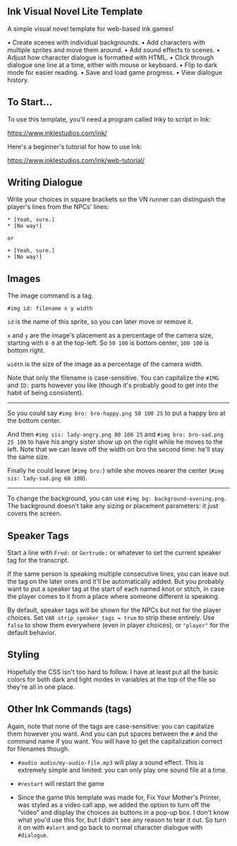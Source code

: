 ## Ink Visual Novel Lite Template

A simple visual novel template for web-based Ink games!

• Create scenes with individual backgrounds.
• Add characters with multiple sprites and move them around.
• Add sound effects to scenes.
• Adjust how character dialogue is formatted with HTML.
• Click through dialogue one line at a time, either with mouse or keyboard.
• Flip to dark mode for easier reading.
• Save and load game progress.
• View dialogue history.


## To Start...

To use this template, you'll need a program called Inky to script in Ink:

https://www.inklestudios.com/ink/

Here's a beginner's tutorial for how to use Ink:

https://www.inklestudios.com/ink/web-tutorial/


## Writing Dialogue

Write your choices in square brackets so the VN runner can distinguish the player's lines from the NPCs' lines:


```
* [Yeah, sure.]
* [No way!]

or

+ [Yeah, sure.]
+ [No way!]

```


## Images

The image command is a tag.

`#img id: filename x y width`

`id` is the name of this sprite, so you can later move or remove it.

`x` and `y` are the image's placement as a percentage of the camera size, starting with `0 0` at the top-left. So `50 100` is bottom center, `100 100` is bottom right.

`width` is the size of the image as a percentage of the camera width.

Note that only the filename is case-sensitive. You can capitalize the `#IMG` and `ID:` parts however you like (though it's probably good to get into the habit of being consistent).

-----

So you could say `#img bro: bro-happy.png 50 100 25` to put a happy bro at the bottom center.

And then `#img sis: lady-angry.png 80 100 25` and `#img bro: bro-sad.png 25 100` to have his angry sister show up on the right while he moves to the left. Note that we can leave off the width on bro the second time: he'll stay the same size.

Finally he could leave (`#img bro:`) while she moves nearer the center (`#img sis: lady-sad.png 60 100`).

-----

To change the background, you can use `#img bg: background-evening.png`. The background doesn't take any sizing or placement parameters: it just covers the screen.


## Speaker Tags

Start a line with `Fred:` or `Gertrude:` or whatever to set the current speaker tag for the transcript.

If the same person is speaking multiple consecutive lines, you can leave out the tag on the later ones and it'll be automatically added. But you probably want to put a speaker tag at the start of each named knot or stitch, in case the player comes to it from a place where someone different is speaking.

By default, speaker tags will be shown for the NPCs but not for the player choices. Set `VAR strip_speaker_tags = true` to strip these entirely. Use `false` to show them everywhere (even in player choices), or `"player"` for the default behavior.


## Styling

Hopefully the CSS isn't too hard to follow. I have at least put all the basic colors for both dark and light modes in variables at the top of the file so they're all in one place.


## Other Ink Commands (tags)

Again, note that none of the tags are case-sensitive: you can capitalize them however you want. And you can put spaces between the `#` and the command name if you want. You *will* have to get the capitalization correct for filenames though.

* `#audio audio/my-audio-file.mp3` will play a sound effect. This is extremely simple and limited: you can only play one sound file at a time.

* `#restart` will restart the game

* Since the game this template was made for, Fix Your Mother's Printer, was styled as a video call app, we added the option to turn off the “video” and display the choices as buttons in a pop-up box. I don't know what you'd use this for, but I didn't see any reason to tear it out. So turn it on with `#alert` and go back to normal character dialogue with `#dialogue`.
